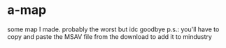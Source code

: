 # a-map
some map I made. probably the worst but idc
goodbye
p.s.: you'll have to copy and paste the MSAV file from the download to add it to mindustry
